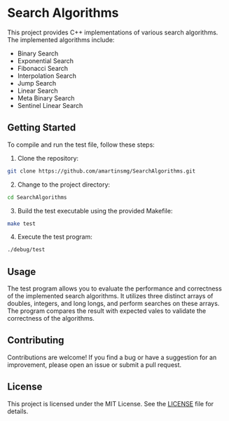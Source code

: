 # Search Algorithms

This project provides C++ implementations of various search algorithms. The implemented algorithms include:

- Binary Search
- Exponential Search
- Fibonacci Search
- Interpolation Search
- Jump Search
- Linear Search
- Meta Binary Search
- Sentinel Linear Search

## Getting Started

To compile and run the test file, follow these steps:

1. Clone the repository:

```sh
git clone https://github.com/amartinsmg/SearchAlgorithms.git
```

2. Change to the project directory:

```sh
cd SearchAlgorithms
```

3. Build the test executable using the provided Makefile:

```sh
make test
```

4. Execute the test program:

```sh
./debug/test
```

## Usage

The test program allows you to evaluate the performance and correctness of the implemented search algorithms. It utilizes three distinct arrays of doubles, integers, and long longs, and perform searches on these arrays. The program compares the result with expected vales to validate the correctness of the algorithms.

## Contributing

Contributions are welcome! If you find a bug or have a suggestion for an improvement, please open an issue or submit a pull request.

## License

This project is licensed under the MIT License. See the [LICENSE](./LICENSE) file for details.
